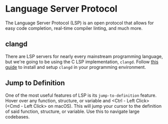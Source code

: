 # Language Server Protocol

The Language Server Protocol (LSP) is an open protocol that allows for easy
code completion, real-time compiler linting, and much more.

## clangd

There are LSP servers for nearly every mainstream programming language, but
we're going to be using the C LSP implementation, `clangd`. Follow
[this guide](https://clangd.llvm.org/installation.html) to install and setup
`clangd` in your programming environment.

## Jump to Definition

One of the most useful features of LSP is its `jump-to-definition` feature.
Hover over any function, structure, or variable and \<Ctrl - Left Click\>
(\<Cmd - Left Click\> on macOS). This will jump your cursor to the definition
of said function, structure, or variable. Use this to navigate large
codebases.
